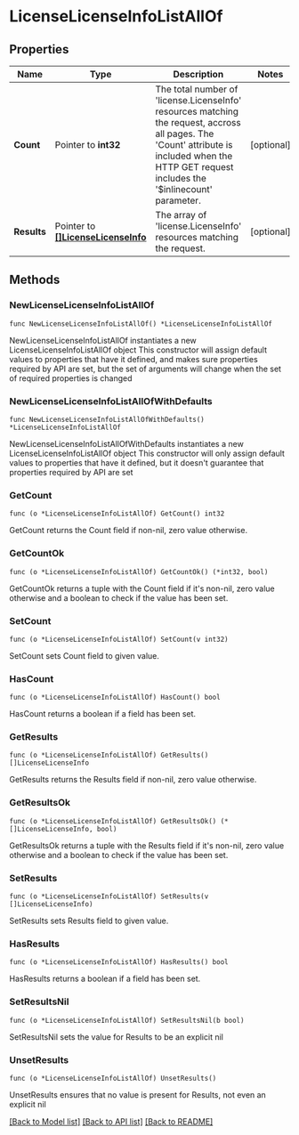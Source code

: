 # LicenseLicenseInfoListAllOf

## Properties

Name | Type | Description | Notes
------------ | ------------- | ------------- | -------------
**Count** | Pointer to **int32** | The total number of &#39;license.LicenseInfo&#39; resources matching the request, accross all pages. The &#39;Count&#39; attribute is included when the HTTP GET request includes the &#39;$inlinecount&#39; parameter. | [optional] 
**Results** | Pointer to [**[]LicenseLicenseInfo**](license.LicenseInfo.md) | The array of &#39;license.LicenseInfo&#39; resources matching the request. | [optional] 

## Methods

### NewLicenseLicenseInfoListAllOf

`func NewLicenseLicenseInfoListAllOf() *LicenseLicenseInfoListAllOf`

NewLicenseLicenseInfoListAllOf instantiates a new LicenseLicenseInfoListAllOf object
This constructor will assign default values to properties that have it defined,
and makes sure properties required by API are set, but the set of arguments
will change when the set of required properties is changed

### NewLicenseLicenseInfoListAllOfWithDefaults

`func NewLicenseLicenseInfoListAllOfWithDefaults() *LicenseLicenseInfoListAllOf`

NewLicenseLicenseInfoListAllOfWithDefaults instantiates a new LicenseLicenseInfoListAllOf object
This constructor will only assign default values to properties that have it defined,
but it doesn't guarantee that properties required by API are set

### GetCount

`func (o *LicenseLicenseInfoListAllOf) GetCount() int32`

GetCount returns the Count field if non-nil, zero value otherwise.

### GetCountOk

`func (o *LicenseLicenseInfoListAllOf) GetCountOk() (*int32, bool)`

GetCountOk returns a tuple with the Count field if it's non-nil, zero value otherwise
and a boolean to check if the value has been set.

### SetCount

`func (o *LicenseLicenseInfoListAllOf) SetCount(v int32)`

SetCount sets Count field to given value.

### HasCount

`func (o *LicenseLicenseInfoListAllOf) HasCount() bool`

HasCount returns a boolean if a field has been set.

### GetResults

`func (o *LicenseLicenseInfoListAllOf) GetResults() []LicenseLicenseInfo`

GetResults returns the Results field if non-nil, zero value otherwise.

### GetResultsOk

`func (o *LicenseLicenseInfoListAllOf) GetResultsOk() (*[]LicenseLicenseInfo, bool)`

GetResultsOk returns a tuple with the Results field if it's non-nil, zero value otherwise
and a boolean to check if the value has been set.

### SetResults

`func (o *LicenseLicenseInfoListAllOf) SetResults(v []LicenseLicenseInfo)`

SetResults sets Results field to given value.

### HasResults

`func (o *LicenseLicenseInfoListAllOf) HasResults() bool`

HasResults returns a boolean if a field has been set.

### SetResultsNil

`func (o *LicenseLicenseInfoListAllOf) SetResultsNil(b bool)`

 SetResultsNil sets the value for Results to be an explicit nil

### UnsetResults
`func (o *LicenseLicenseInfoListAllOf) UnsetResults()`

UnsetResults ensures that no value is present for Results, not even an explicit nil

[[Back to Model list]](../README.md#documentation-for-models) [[Back to API list]](../README.md#documentation-for-api-endpoints) [[Back to README]](../README.md)


